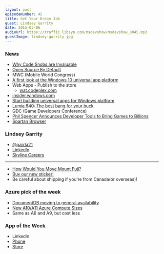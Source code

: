 ```yaml
---
layout: post
episodeNumber: 45
title: Get Your Dream Job
guest: Lindsey Garrity
date: 2015-03-06
audioUrl: https://traffic.libsyn.com/msdevshow/msdevshow_0045.mp3
guestImage: lindsey-garrity.jpg
---
```


### News

 - [Why Code Snobs are Invaluable](http://mjswensen.com/blog/2015/01/30/why-code-snobs-are-invaluable/)
 - [Open Source By Default](http://blog.phillipcaudell.com/open-source-by-default/)
 - MWC (Mobile World Congress)
  - [A first look at the Windows 10 universal app platform](http://blogs.windows.com/buildingapps/2015/03/02/a-first-look-at-the-windows-10-universal-app-platform/)
  - Web Apps - Publish to the store
     - [wat.codeplex.com](http://wat.codeplex.com/)
  - [insider.windows.com](http://insider.windows.com)
  - [Start building universal apps for Windows
platform](http://dev.windows.com/en-us/develop/Building-universal-Windows-apps)
  - [Lumia 640: The best bang for your buck](http://lumiaconversations.microsoft.com/2015/03/02/640/)
 - GDC (Game Developers Conference)
  - [Phil Spencer Announces Developer Tools to Bring Games to Billions](http://news.xbox.com/2015/03/xbox-gdc-2015)
 - [Spartan Browser](http://blogs.msdn.com/b/ie/archive/2015/02/26/a-break-from-the-past-the-birth-of-microsoft-s-new-web-rendering-engine.aspx)


### Lindsey Garrity

 - [@garrla21](https://twitter.com/garrla21)
 - [LinkedIn](https://www.linkedin.com/in/lindseygarrity)
 - [Skyline Careers](http://skylinetechnologies.com/About/Careers.aspx)

----------------------------------------------

 - [How Would You Move Mount Fuji?](http://www.amazon.com/How-Would-Move-Mount-Fuji/dp/0316778494/?tag=ytechie-20)
 - [Buy our new sticker!](https://www.stickermule.com/marketplace/4324-ms-dev-show-pixelated)
  - Be careful about shipping if you're from Canada(or overseas)!

### Azure pick of the week

 - [DocumentDB moving to general availability](http://azure.microsoft.com/blog/2015/03/05/documentdb-moving-to-general-availability/)
 - [New A10/A11 Azure Compute Sizes](http://azure.microsoft.com/blog/2015/03/05/new-a10a11-azure-compute-sizes/)
  - Same as A8 and A9, but cost less

### App of the Week

 - LinkedIn
  - [Phone](http://www.windowsphone.com/s?appid=bdc7ae24-9051-474c-a89a-2b18f58d1317)
  - [Store](http://apps.microsoft.com/windows/en-US/app/linkedin-touch/77b43620-121c-4f9b-823e-4f0a3c8b45da)
